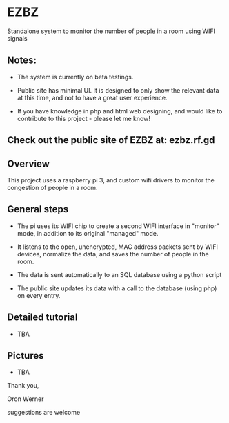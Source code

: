 # EZBZ
Standalone system to monitor the number of people in a room using WIFI signals

Notes:
------
- The system is currently on beta testings. 

- Public site has minimal UI. It is designed to only show the relevant data at this time, and not to have a great user experience.

- If you have knowledge in php and html web designing, and would like to contribute to this project - please let me know!


Check out the public site of EZBZ at:  ezbz.rf.gd
-------------------------------------------------


Overview
--------
This project uses a raspberry pi 3, and custom wifi drivers to monitor the congestion of people in a room.


General steps
-------------
- The pi uses its WIFI chip to create a second WIFI interface in "monitor" mode, in addition to its original "managed" mode. 

- It listens to the open, unencrypted, MAC address packets sent by WIFI devices, normalize the data, and saves the number of people in    the room.

- The data is sent automatically to an SQL database using a python script

- The public site updates its data with a call to the database (using php) on every entry.



Detailed tutorial
-----------------
- TBA


Pictures
--------
- TBA



 
  
   
Thank you,

Oron Werner

suggestions are welcome
